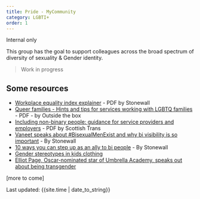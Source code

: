 ```yaml
---
title: Pride - MyCommunity
category: LGBTI+
order: 1
---
```


<span class="tag">Internal only</span>

This group has the goal to support colleagues across the broad spectrum of diversity of sexuality & Gender identity.

<blockquote class="red">
  <p>Work in progress</p>
</blockquote>

## Some resources
- [Workplace equality index explainer](/inclusion/lgbti/Workplace-Equality-Index-2022-awards-explainer.pdf) - PDF by Stonewall
- [Queer families - Hints and tips for services working with LGBTQ families](https://otbds.org/wp-content/uploads/2020/10/Advice-for-Services-working-with-LGBTQ-Families.pdf) - PDF - by Outside the box
- [Including non-binary people: guidance for service providers and employers](https://www.scottishtrans.org/wp-content/uploads/2016/11/Non-binary-guidance.pdf) - PDF by Scottish Trans
- [Vaneet speaks about #BisexualMenExist and why bi visibility is so important](https://www.stonewall.org.uk/about-us/news/vaneet-speaks-about-bisexualmenexist-and-why-bi-visibility-so-important) - By Stonewall
- [10 ways you can step up as an ally to bi people](https://www.stonewall.org.uk/about-us/news/10-ways-you-can-step-ally-bi-people) - By Stonewall
- [Gender stereotypes in kids clothing](https://mitraabrahams.co.uk/gender-stereotypes)
- [Elliot Page, Oscar-nominated star of Umbrella Academy, speaks out about being transgender](https://www.glaad.org/blog/elliot-page-oscar-nominated-star-umbrella-academy-speaks-out-about-being-transgender)


[more to come]

<div>Last updated: {{site.time | date_to_string}}</div>


